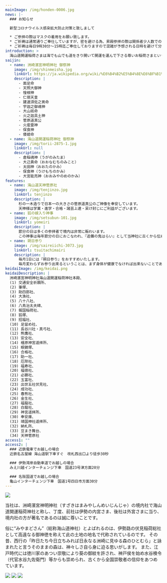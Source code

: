 ```yaml
---
mainImage: /img/honden-0006.jpg
news: |-
  ### お知らせ

  新型コロナウイルス感染拡大防止対策と致しまして

  * ご参拝の際はマスクの着用をお願い致します。
  * ご祈祷は通常通りご奉仕していますが、密を避ける為、昇殿参拝の際は関係者少人数でのお参りにご協力をお願い致します。
  * ご祈祷は毎日9時30分～15時迄ご奉仕しておりますので混雑が予想される日時を避けて分散してのご参拝を推奨いたします。
introduction: >
  海山道開運稲荷さまは海でも山でも道をきり開いて開運を運んで下さる尊いお稲荷さまということで、お金やお客様を運べば商売繁盛、車や船を運んで交通安全・海上安全・旅行安全、筆を運んで受験合格・就職出世成功、その他縁結、子授、安産、病気平癒、借金取り等道を切り開いて都合よくお運びいただく開運諸願成就のあしどめ稲荷さまです。
saijin:
  - name: 洲崎濱宮神明神社 御祭神
    image: /img/shinmeisha.jpg
    linkUrl: https://ja.wikipedia.org/wiki/%E6%B4%B2%E5%B4%8E%E6%BF%B1%E5%AE%AE%E7%A5%9E%E6%98%8E%E7%A5%9E%E7%A4%BE
    description: |
      - 面足命
      - 天照大御神
      - 惶根神
      - 仁徳天皇
      - 建速須佐之男命
      - 宇迦之御魂神
      - 大山祇命
      - 火之迦具土神
      - 菅原道真公
      - 火産霊神
      - 保食神
      - 倭姫命
  - name: 海山道開運稲荷神社 御祭神
    image: /img/torii-2875-1.jpg
    linkUrl: null
    description: |
      - 倉稲魂神（うがのみたま）
      - 大己貴命（おおなむちのみこと）
      - 太田神（おおたのかみ）
      - 保食神（うけもちのかみ）
      - 大宮能売神（おおみやのめのかみ）
features:
  - name: 海山道天神菅原社
    image: /img/tenjinzo.jpg
    linkUrl: tenjinzo
    description: |
      杉の一木造りで日本一の大きさの菅原道真公のご神像を奉安しています。
      天神様は学業・進学・合格・諸芸上達・呆け封じにご利益がございます。
  - name: 狐の嫁入り神事
    image: /img/setsubun-101.jpg
    linkUrl: yomeiri
    description: |
      節分の日は多くの参拝者で境内は非常に賑わいます。
      この神事は毎年節分の日におこなわれ、『追儺の鬼はらい』として当神社に古くから伝わる厄祓行事です。
  - name: 朔日参り
    image: /img/saireiichi-3073.jpg
    linkUrl: tsuitachimairi
    description: |
      毎月1日には『朔日参り』をおすすめいたします。
      毎月変わらずお参り出来るということは、まず身体が健康でなければ出来ないことであり、この上ない幸せなことです。
keidaiImage: /img/keidai.png
keidaiDescription: |
  洲崎濱宮神明神社海山道開運稲荷神社本殿、
  (1) 交通安全祈願所、
  (2) 筆塚、
  (3) 助四郎社、
  (4) 大漁社、
  (5) 八十八社、
  (6) 八鳥治太夫碑、
  (7) 報国稲荷社、
  (8) 狐塚、
  (9) 招福社、
  (10) 足留め社、
  (11) 長谷川社・真弓社、
  (12) 熊鷹社、
  (13) 安全社、
  (14) 橿原神宮遥拝所、
  (15) 眼鏡塚、
  (16) 合格社、
  (17) 助一社、
  (18) 厄除社、
  (19) 福寿社、
  (20) 福徳社、
  (21) 必勝社、
  (22) 玉富社、
  (23) 出世五社伏見社、
  (24) 成功社、
  (25) 春熊社、
  (26) 金生社、
  (27) 福龍社、
  (28) 白龍社、
  (29) 神宮遥拝所、
  (30) 奉安庫、
  (31) 靖国神社遥拝所、
  (32) 納札所、
  (33) 豆まき舞台、
  (34) 天神菅原社
access1: ""
access2: |
  ### 近鉄電車でお越しの場合
  近鉄名古屋線 海山道駅下車すぐ　改札西出口より徒歩30秒

  ### 伊勢湾岸自動車道でお越しの場合
  みえ川越インターチェンジ下車　国道23号津方面20分

  ### 名阪国道でお越しの場合
  亀山インターチェンジ下車　国道1号四日市方面30分
---
```


![](/img/miyamadosan.svg)

当社は、洲崎濱宮神明神社（すざきはまみやしんめいじんじゃ）の境内社で海山道開運稲荷神社と称し、丁度、前社は伊勢の内宮さま、後社は外宮さまに当り、境内社の方が著名であるのは誠に尊いことです。

俗に“みやまどさん”（総称海山道神社）とよばれるのは、伊勢路の伏見稲荷総社として高遠なる御神徳を称えて此の土地の地名で代称されているのです。 その昔、西行の「昨日たち今日立ちみれば日永なる洲崎に見ゆる森のひとむら」と詠まれたと言うそのままの森は、神々しさ自ら身に迫る思いがします。 また、江戸時代には徳川家のあつい崇敬により葵の御紋を許され、神戸侯を始め水谷検令（代官水谷九佐衛門）等からも崇められ、古くから全国崇敬者の信仰をあつめています。

![](/img/keidai-002.jpg)
![](/img/kitsune-008.jpg)
![](/img/torii-011.jpg)
